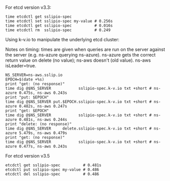 For etcd version v3.3:

```
time etcdctl get sslipio-spec
time etcdctl set sslipio-spec my-value # 0.256s
time etcdctl get sslipio-spec          # 0.016s
time etcdctl rm  sslipio-spec          # 0.249
```

Using k-v.io to manipulate the underlying etcd cluster:

Notes on timing: times are given when queries are run on the server against the
server (e.g. ns-azure querying ns-azure). ns-azure gets the correct return
value on delete (no value); ns-aws doesn't (old value). ns-aws isLeader=true.

```
NS_SERVER=ns-aws.sslip.io
EPOCH=$(date +%s)
print "get: (no response)"
time dig @$NS_SERVER            sslipio-spec.k-v.io txt +short # ns-azure 0.475s, ns-aws 0.243s
print "put: $EPOCH"
time dig @$NS_SERVER put.$EPOCH.sslipio-spec.k-v.io txt +short # ns-azure 0.482s, ns-aws 0.247s
print "get: $EPOCH"
time dig @$NS_SERVER            sslipio-spec.k-v.io txt +short # ns-azure 0.481s, ns-aws 0.244s
print "delete: (no response)"
time dig @$NS_SERVER     delete.sslipio-spec.k-v.io txt +short # ns-azure 5.479s, ns-aws 0.479s
print "get: (no response)"
time dig @$NS_SERVER            sslipio-spec.k-v.io txt +short # ns-azure 0.477s, ns-aws 0.243s
```

For etcd version v3.5

```
etcdctl get sslipio-spec          # 0.481s
etcdctl put sslipio-spec my-value # 0.486
etcdctl del sslipio-spec          # 0.486
```
